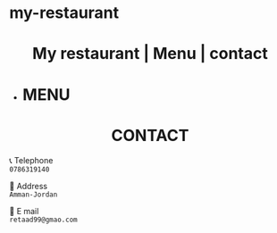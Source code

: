 # my-restaurant

<h1 align=center> My restaurant | Menu | contact</h1>

- # MENU











<h1 align=center> CONTACT</h1>


 📞 Telephone   
`0786319140`

📍 Address  
`Amman-Jordan`

📧  E mail  
`retaad99@gmao.com`









